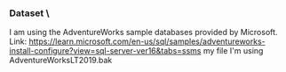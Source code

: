 ### Dataset \
I am using the AdventureWorks sample databases provided by Microsoft. \
Link: https://learn.microsoft.com/en-us/sql/samples/adventureworks-install-configure?view=sql-server-ver16&tabs=ssms
my file I'm using AdventureWorksLT2019.bak
